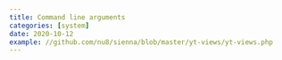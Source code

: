 ```yaml
---
title: Command line arguments
categories: [system]
date: 2020-10-12
example: //github.com/nu8/sienna/blob/master/yt-views/yt-views.php
---
```

